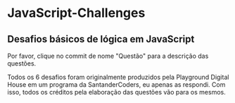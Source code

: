 # JavaScript-Challenges
## Desafios básicos de lógica em JavaScript

Por favor, clique no commit de nome "Questão" para a descrição das questões.

Todos os 6 desafios foram originalmente produzidos pela Playground Digital House em um programa da SantanderCoders, eu apenas as respondi. 
Com isso, todos os créditos pela elaboração das questões vão para os mesmos.
